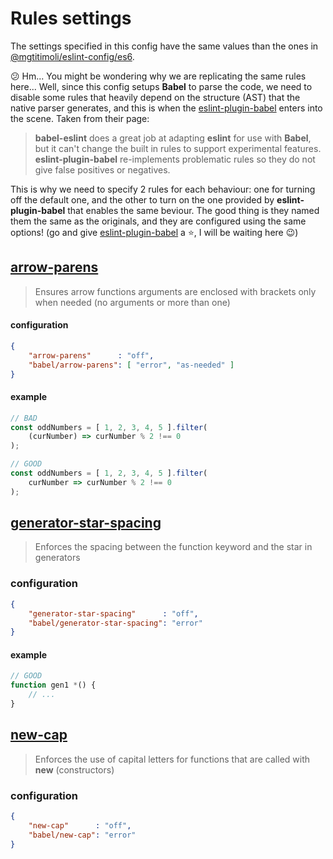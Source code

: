 # Rules settings

The settings specified in this config have the same values than the ones in [@mgtitimoli/eslint-config/es6](https://github.com/mgtitimoli/eslint-config/es6).

:confused: Hm... You might be wondering why we are replicating the same rules here... Well, since this config setups **Babel** to parse the code, we need to disable some rules that heavily depend on the structure (AST) that the native parser generates, and this is when the [eslint-plugin-babel](https://github.com/babel/eslint-plugin-babel) enters into the scene. Taken from their page:

> **babel-eslint** does a great job at adapting **eslint** for use with **Babel**, but it can't change the built in rules to support experimental features. **eslint-plugin-babel** re-implements problematic rules so they do not give false positives or negatives.

This is why we need to specify 2 rules for each behaviour: one for turning off the default one, and the other to turn on the one provided by **eslint-plugin-babel** that enables the same beviour. The good thing is they named them the same as the originals, and they are configured using the same options! (go and give [eslint-plugin-babel](https://github.com/babel/eslint-plugin-babel) a :star:, I will be waiting here :wink:)

## [arrow-parens](http://eslint.org/docs/rules/arrow-parens)

> Ensures arrow functions arguments are enclosed with brackets only when needed (no arguments or more than one)

#### configuration

```json
{
    "arrow-parens"      : "off",
    "babel/arrow-parens": [ "error", "as-needed" ]
}
```

#### example

```javascript
// BAD
const oddNumbers = [ 1, 2, 3, 4, 5 ].filter(
    (curNumber) => curNumber % 2 !== 0
); 

// GOOD
const oddNumbers = [ 1, 2, 3, 4, 5 ].filter(
    curNumber => curNumber % 2 !== 0
); 
```

## [generator-star-spacing](http://eslint.org/docs/rules/generator-star-spacing)

> Enforces the spacing between the function keyword and the star in generators

### configuration

```json
{
    "generator-star-spacing"      : "off",
    "babel/generator-star-spacing": "error"
}
```

#### example

```javascript
// GOOD
function gen1 *() {
    // ...
}
```

## [new-cap](http://eslint.org/docs/rules/new-cap)

> Enforces the use of capital letters for functions that are called with **new** (constructors)

### configuration

```json
{
    "new-cap"      : "off",
    "babel/new-cap": "error"
}
```
